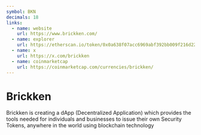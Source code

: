 ```yaml
---
symbol: BKN
decimals: 18
links:
  - name: website
    url: https://www.brickken.com/
  - name: explorer
    url: https://etherscan.io/token/0x0a638f07acc6969abf392bb009f216d22adea36d
  - name: x
    url: https://x.com/brickken
  - name: coinmarketcap
    url: https://coinmarketcap.com/currencies/brickken/
---
```


# Brickken

Brickken is creating a dApp (Decentralized Application) which provides the tools needed for individuals and businesses to issue their own Security Tokens, anywhere in the world using blockchain technology
